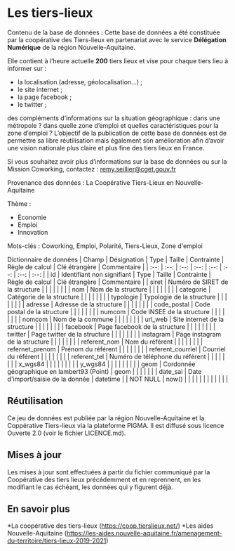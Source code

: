 Les tiers-lieux
====

Contenu de la base de données :
Cette base de données a été constituée par la coopérative des Tiers-lieux en partenariat avec le service **Délégation Numérique** de la région Nouvelle-Aquitaine.

Elle contient à l’heure actuelle **200** tiers lieux et vise pour chaque tiers lieu à informer sur :
* la localisation (adresse, géolocalisation…) ;
* le site internet ;
* la page facebook ;
* le twitter ;

des compléments d’informations sur la situation géographique : dans une métropole ? dans quelle zone d’emploi et quelles caractéristiques pour la zone d’emploi ?
L’objectif de la publication de cette base de données est de permettre sa libre réutilisation mais également son amélioration afin d’avoir une vision nationale plus claire et plus fine des tiers lieux en France.

Si vous souhaitez avoir plus d’informations sur la base de données ou sur la Mission Coworking, contactez : remy.seillier@cget.gouv.fr


Provenance des données :
La Coopérative Tiers-Lieux en Nouvelle-Aquitaine

Thème :
* Économie
* Emploi
* Innovation

Mots-clés :
Coworking, Emploi, Polarité, Tiers-Lieux, Zone d'emploi


Dictionnaire de données
| Champ | Désignation | Type | Taille | Contrainte | Règle de calcul | Clé étrangère | Commentaire |
| :--: | :--: | :--: | :--: | :--: | :--: | :--: | :--: |
| id | Identifiant non signifiant | Type | Taille | Contrainte | Règle de calcul | Clé étrangère | Commentaire |
| siret | Numéro de SIRET de la structure |  |  |  |  |  |  |
| nom | Nom de la structure |  |  |  |  |  |  |
| categorie | Catégorie de la structure |  |  |  |  |  |  |
| typologie | Typologie de la structure |  |  |  |  |  |  |
| adresse | Adresse de la structure |  |  |  |  |  |  |
| code_postal | Code postal de la structure |  |  |  |  |  |  |
| numcom | Code INSEE de la structure |  |  |  |  |  |  |
| nomcom | Nom de la commune |  |  |  |  |  |  |
| url_web | Site internet de la structure |  |  |  |  |  |  |
| facebook | Page facebook de la structure |  |  |  |  |  |  |
| twitter | Page twitter de la structure |  |  |  |  |  |  |
| instagram | Page instagram de la structure |  |  |  |  |  |  |
| referent_nom | Nom du référent |  |  |  |  |  |  |
| refernet_prenom | Prénom du référent |  |  |  |  |  |  |
| referent_courriel | Courriel du référent |  |  |  |  |  |  |
| referent_tel | Numéro de téléphone du référent |  |  |  |  |  |  |
| x_wgs84 |  |  |  |  |  |  |  |
| y_wgs84 |  |  |  |  |  |  |  |
| geom | Cordonnée géographique en lambert93 (Point) | geom |  |  |  |  |  |
| date_sai | Date d'import/saisie de la donnée | datetime |  | NOT NULL | now() |  |  |
|  |  |  |  |  |  |  |  |
 
 



## Réutilisation
Ce jeu de données est publiée par la région Nouvelle-Aquitaine et la Coppérative Tiers-lieux via la plateforme PIGMA. Il est diffusé sous licence Ouverte 2.0 (voir le fichier LICENCE.md).


## Mises à jour
Les mises à jour sont effectuées à partir du fichier communiqué par la Coopérative des tiers lieux précédemment et en reprennent, en les modifiant le cas échéant, les données qui y figurent déjà.

## En savoir plus
*La coopérative des tiers-lieux (https://coop.tierslieux.net/)
*Les aides Nouvelle-Aquitaine (https://les-aides.nouvelle-aquitaine.fr/amenagement-du-territoire/tiers-lieux-2019-2021)
